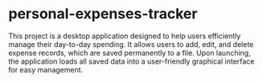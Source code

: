 # personal-expenses-tracker
This project is a desktop application designed to help users efficiently manage their day-to-day spending. It allows users to add, edit, and delete expense records, which are saved permanently to a file. Upon launching, the application loads all saved data into a user-friendly graphical interface for easy management.
